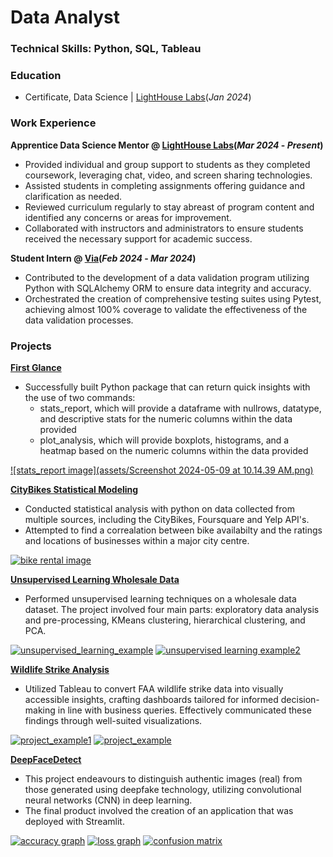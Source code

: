# Data Analyst
### Technical Skills: Python, SQL, Tableau
### Education
- Certificate, Data Science | [LightHouse Labs](https://www.lighthouselabs.ca/)(_Jan 2024_)
    
### Work Experience

**Apprentice Data Science Mentor @ [LightHouse Labs](https://www.lighthouselabs.ca/)(_Mar 2024_ - _Present_)**

- Provided individual and group support to students as they completed coursework, leveraging chat, video, and screen sharing technologies.
- Assisted students in completing assignments offering guidance and clarification as needed.
- Reviewed curriculum regularly to stay abreast of program content and identified any concerns or areas for improvement.
- Collaborated with instructors and administrators to ensure students received the necessary support for academic success.

**Student Intern @ [Via](https://www.solvewithvia.com/)(_Feb 2024_ - _Mar 2024_)**

- Contributed to the development of a data validation program utilizing Python with SQLAlchemy ORM to ensure data integrity and accuracy.
- Orchestrated the creation of comprehensive testing suites using Pytest, achieving almost 100% coverage to validate the effectiveness of the data validation processes.
  
### Projects
[**First Glance**](https://github.com/Kanustu/first_glance)
- Successfully built Python package that can return quick insights with the use of two commands:
    - stats_report, which will provide a dataframe with nullrows, datatype, and descriptive stats for the numeric columns within the data provided
    - plot_analysis, which will provide boxplots, histograms, and a heatmap based on the numeric columns within the data provided

[![stats_report image](assets/Screenshot 2024-05-09 at 10.14.39 AM.png)](https://github.com/Kanustu/first_glance)

[**CityBikes Statistical Modeling**](https://github.com/Kanustu/CityBikes-Statistical-Modeling)
- Conducted statistical analysis with python on data collected from multiple sources, including the CityBikes, Foursquare and Yelp API's.
- Attempted to find a correalation between bike availabilty and the ratings and locations of businesses within a major city centre.

[![bike rental image](assets/la_bikes.jpeg)](https://github.com/Kanustu/CityBikes-Statistical-Modeling)

[**Unsupervised Learning Wholesale Data**](https://github.com/Kanustu/Unsupervised_Learning_Wholesale_Data)

- Performed unsupervised learning techniques on a wholesale data dataset. The project involved four main parts: exploratory data analysis and pre-processing, KMeans clustering, hierarchical clustering, and PCA.

[![unsupervised_learning_example](assets/unsupervised_example.png)](https://github.com/Kanustu/Unsupervised_Learning_Wholesale_Data)
[![unsupervised learning example2](assets/unsupervised_example2.png)](https://github.com/Kanustu/Unsupervised_Learning_Wholesale_Data)

[**Wildlife Strike Analysis**](https://github.com/Kanustu/Wildlife_Strike_Analysis)

- Utilized Tableau to convert FAA wildlife strike data into visually accessible insights, crafting dashboards tailored for informed decision-making in line with business queries. Effectively communicated these findings through well-suited visualizations.
  
[![project_example1](assets/wildlife_strikes_title.png)](https://github.com/Kanustu/Wildlife_Strike_Analysis)
[![project_example](assets/wildlife_example.png)](https://github.com/Kanustu/Wildlife_Strike_Analysis)

[**DeepFaceDetect**](https://github.com/Kanustu/DeepFaceDetect)

- This project endeavours to distinguish authentic images (real) from those generated using deepfake technology, utilizing convolutional neural networks (CNN) in deep learning.
- The final product involved the creation of an application that was deployed with Streamlit.

[![accuracy graph](assets/deepfaceaccuracy.png)](https://github.com/Kanustu/DeepFaceDetect)
[![loss graph](assets/deepfaceloss.png)](https://github.com/Kanustu/DeepFaceDetect)
[![confusion matrix](assets/confusion_Ensemble.png)](https://github.com/Kanustu/DeepFaceDetect)


